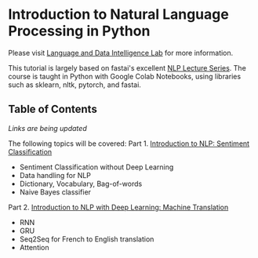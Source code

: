 # Introduction to Natural Language Processing in Python

Please visit [Language and Data Intelligence Lab](https://seungwonh.github.io/ldi.html) for more information.

This tutorial is largely based on fastai's excellent [NLP Lecture Series](https://github.com/fastai/course-nlp). The course is taught in Python with Google Colab Notebooks, using libraries such as sklearn, nltk, pytorch, and fastai.

## Table of Contents

*Links are being updated*

The following topics will be covered:
Part 1\. [Introduction to NLP: Sentiment Classification](https://colab.research.google.com/drive/1QBSKylxuv6xZ99lL8dmC7aqccETOeGMl?usp=sharing)
  - Sentiment Classification without Deep Learning
  - Data handling for NLP
  - Dictionary, Vocabulary, Bag-of-words
  - Naive Bayes classifier
 

Part 2\. [Introduction to NLP with Deep Learning: Machine Translation](https://colab.research.google.com/drive/1vrDgn-hZeeXB93XuRuYK1LrZjMhN_8XB?usp=sharing)
  - RNN
  - GRU
  - Seq2Seq for French to English translation
  - Attention
